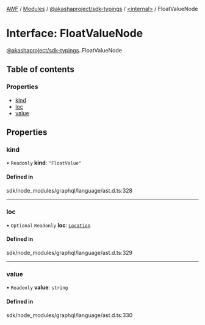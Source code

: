 [AWF](../README.md) / [Modules](../modules.md) / [@akashaproject/sdk-typings](../modules/akashaproject_sdk_typings.md) / [<internal\>](../modules/akashaproject_sdk_typings._internal_.md) / FloatValueNode

# Interface: FloatValueNode

[@akashaproject/sdk-typings](../modules/akashaproject_sdk_typings.md).[<internal>](../modules/akashaproject_sdk_typings._internal_.md).FloatValueNode

## Table of contents

### Properties

- [kind](akashaproject_sdk_typings._internal_.FloatValueNode.md#kind)
- [loc](akashaproject_sdk_typings._internal_.FloatValueNode.md#loc)
- [value](akashaproject_sdk_typings._internal_.FloatValueNode.md#value)

## Properties

### kind

• `Readonly` **kind**: ``"FloatValue"``

#### Defined in

sdk/node_modules/graphql/language/ast.d.ts:328

___

### loc

• `Optional` `Readonly` **loc**: [`Location`](../classes/akashaproject_sdk_typings._internal_.Location.md)

#### Defined in

sdk/node_modules/graphql/language/ast.d.ts:329

___

### value

• `Readonly` **value**: `string`

#### Defined in

sdk/node_modules/graphql/language/ast.d.ts:330
